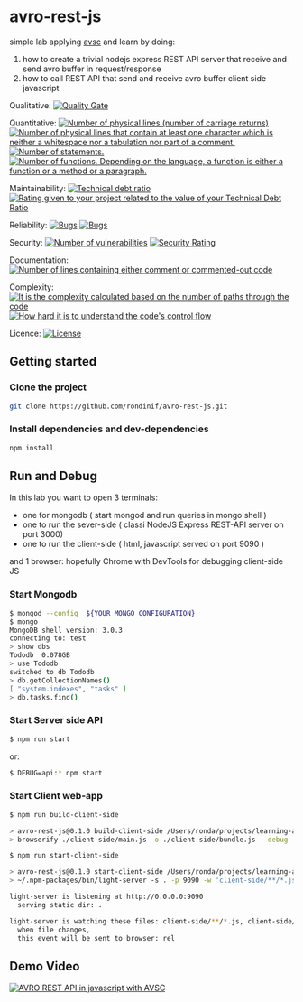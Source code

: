 # avro-rest-js
simple lab applying [avsc](https://github.com/mtth/avsc) and learn by doing:

1. how to create a trivial nodejs express REST API server that receive and send avro buffer in request/response
2. how to call REST API that send and receive avro buffer client side javascript

Qualitative: [![Quality Gate](https://sonarqube.com/api/badges/gate?key=avro-rest-js)](https://sonarqube.com/dashboard/index/avro-rest-js) 

Quantitative: [![Number of physical lines (number of carriage returns)](https://sonarcloud.io/api/badges/measure?key=avro-rest-js&metric=lines)](https://sonarcloud.io/component_measures?id=avro-rest-js&metric=lines&view=list) [![Number of physical lines that contain at least one character which is neither a whitespace nor a tabulation nor part of a comment.](https://sonarcloud.io/api/badges/measure?key=avro-rest-js&metric=ncloc)](https://sonarcloud.io/component_measures?id=avro-rest-js&metric=ncloc&view=list) [![Number of statements.](https://sonarcloud.io/api/badges/measure?key=avro-rest-js&metric=statements)](https://sonarcloud.io/component_measures?id=avro-rest-js&metric=statements&view=list) [![Number of functions. Depending on the language, a function is either a function or a method or a paragraph.](https://sonarcloud.io/api/badges/measure?key=avro-rest-js&metric=functions)](https://sonarcloud.io/component_measures?id=avro-rest-js&metric=functions&view=list)

<!-- Maintainability-->
Maintainability: [![Technical debt ratio](https://sonarqube.com/api/badges/measure?key=avro-rest-js&metric=sqale_debt_ratio)](https://sonarcloud.io/component_measures/metric/sqale_debt_ratio/list?id=avro-rest-js) [![Rating given to your project related to the value of your Technical Debt Ratio](https://sonarqube.com/api/badges/measure?key=avro-rest-js&metric=sqale_rating)](https://sonarcloud.io/component_measures/metric/sqale_rating/list?id=avro-rest-js) 

<!-- Reliability -->
Reliability: [![Bugs](https://sonarcloud.io/api/badges/measure?key=avro-rest-js&metric=bugs)](https://sonarcloud.io/component_measures/metric/bugs/list?id=avro-rest-js) [![Bugs](https://sonarcloud.io/api/badges/measure?key=avro-rest-js&metric=reliability_rating)](https://sonarcloud.io/component_measures/metric/reliability_rating/list?id=avro-rest-js) 

<!-- Security -->
Security: [![Number of vulnerabilities](https://sonarqube.com/api/badges/measure?key=avro-rest-js&metric=vulnerabilities)](https://sonarcloud.io/component_measures/metric/vulnerabilities/list?id=avro-rest-js) [![Security Rating](https://sonarqube.com/api/badges/measure?key=avro-rest-js&metric=security_rating)](https://sonarcloud.io/component_measures/metric/security_rating/list?id=avro-rest-js) 

<!-- Documentation -->
Documentation: [![Number of lines containing either comment or commented-out code](https://sonarqube.com/api/badges/measure?key=avro-rest-js&metric=comment_lines)](https://sonarcloud.io/component_measures/metric/comment_lines/list?id=avro-rest-js) 

<!-- Complexity -->
Complexity: [![It is the complexity calculated based on the number of paths through the code](https://sonarqube.com/api/badges/measure?key=avro-rest-js&metric=complexity)](https://sonarcloud.io/component_measures/metric/complexity/list?id=avro-rest-js) [![How hard it is to understand the code's control flow](https://sonarqube.com/api/badges/measure?key=avro-rest-js&metric=cognitive_complexity)](https://sonarcloud.io/component_measures/metric/cognitive_complexity/list?id=avro-rest-js) 

<!-- Licence  -->
Licence: [![License](https://img.shields.io/badge/License-BSD%202--Clause-orange.svg)](https://opensource.org/licenses/BSD-2-Clause)

## Getting started

### Clone the project

``` bash
git clone https://github.com/rondinif/avro-rest-js.git
```
### Install dependencies and dev-dependencies

``` bash
npm install
```

## Run and Debug
In this lab you want to open 3 terminals: 
 - one for mongodb ( start mongod and run queries in mongo shell )
 - one to run the sever-side ( classi NodeJS Express REST-API server on port 3000)
 - one to run the client-side ( html, javascript served on port 9090 )

and 1 browser: hopefully Chrome with DevTools for debugging client-side JS 

### Start Mongodb
``` bash 
$ mongod --config  ${YOUR_MONGO_CONFIGURATION} 
$ mongo
MongoDB shell version: 3.0.3
connecting to: test
> show dbs
Tododb  0.078GB
> use Tododb
switched to db Tododb
> db.getCollectionNames()
[ "system.indexes", "tasks" ]
> db.tasks.find()
```

### Start Server side API

``` bash
$ npm run start
```
or:
``` bash 
$ DEBUG=api:* npm start
```

### Start Client web-app
``` bash
$ npm run build-client-side

> avro-rest-js@0.1.0 build-client-side /Users/ronda/projects/learning-avro/lab05-avro-rest/avro-rest-js
> browserify ./client-side/main.js -o ./client-side/bundle.js --debug

$ npm run start-client-side

> avro-rest-js@0.1.0 start-client-side /Users/ronda/projects/learning-avro/lab05-avro-rest/avro-rest-js
> ~/.npm-packages/bin/light-server -s . -p 9090 -w 'client-side/**/*.js, client-side/**/*.html'

light-server is listening at http://0.0.0.0:9090
  serving static dir: .

light-server is watching these files: client-side/**/*.js, client-side/**/*.html
  when file changes,
  this event will be sent to browser: rel
```


## Demo Video
[![AVRO REST API in javascript with AVSC](http://img.youtube.com/vi/DcijFhjJ0Ys/0.jpg)](http://www.youtube.com/watch?v=DcijFhjJ0Ys "AVRO REST API in javascript with AVSC")